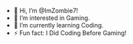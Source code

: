 - 👋 Hi, I’m @ImZombie7!
- 👀 I’m interested in Gaming.
- 🌱 I’m currently learning Coding.
- ⚡ Fun fact: I Did Coding Before Gaming!
